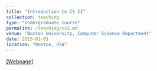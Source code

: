 ```yaml
---
title: "Introduction to CS II"
collection: teaching
type: "Undergraduate course"
permalink: /teaching/cs2.md
venue: "Boston University, Computer Science Department"
date: 2015-01-01
location: "Boston, USA"
---
```

[[Webpage]](http://www.cs.bu.edu/~snyder/cs112/Home.html)

